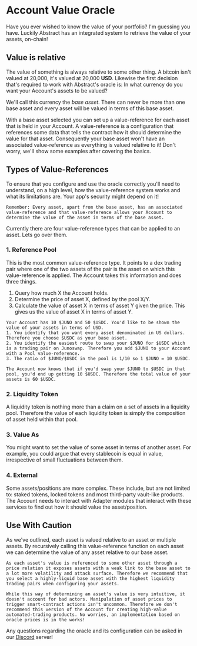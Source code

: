 # Account Value Oracle

Have you ever wished to know the value of your portfolio? I'm guessing you have. Luckily Abstract has an integrated system to retrieve the value of your assets, on-chain!

## Value is relative

The value of something is always relative to some other thing. A bitcoin isn't valued at 20,000, it's valued at 20,000 **USD**. Likewise the first decision that's required to work with Abstract's oracle is: In what currency do you want your Account's assets to be valued?

We'll call this currency the *base asset*. There can never be more than one base asset and every asset will be valued in terms of this base asset.

With a base asset selected you can set up a value-reference for each asset that is held in your Account. A value-reference is a configuration that references some data that tells the contract how it should determine the value for that asset. Consequently your base asset won't have an associated value-reference as everything is valued relative to it! Don't worry, we'll show some examples after covering the basics.

## Types of Value-References

To ensure that you configure and use the oracle correctly you'll need to understand, on a high level, how the value-reference system works and what its limitations are. Your app's security might depend on it!

```admonish hint
Remember: Every asset, apart from the base asset, has an associated value-reference and that value-reference allows your Account to determine the value of the asset in terms of the base asset.
```

Currently there are four value-reference types that can be applied to an asset. Lets go over them.

### **1. Reference Pool**

This is the most common value-reference type. It points to a dex trading pair where one of the two assets of the pair is the asset on which this value-reference is applied. The Account takes this information and does three things.

1. Query how much X the Account holds.
2. Determine the price of asset X, defined by the pool X/Y.
3. Calculate the value of asset X in terms of asset Y given the price.
This gives us the value of asset X in terms of asset Y.

```admonish example
Your Account has 10 $JUNO and 50 $USDC. You'd like to be shown the value of your assets in terms of USD.
1. You identify that you want every asset denominated in US dollars. Therefore you choose $USDC as your base asset.
2. You identify the easiest route to swap your $JUNO for $USDC which is a trading pair on Junoswap. Therefore you add $JUNO to your Account with a Pool value-reference.
3. The ratio of $JUNO/$USDC in the pool is 1/10 so 1 $JUNO = 10 $USDC.

The Account now knows that if you'd swap your $JUNO to $USDC in that pool, you'd end up getting 10 $USDC. Therefore the total value of your assets is 60 $USDC.
```

### **2. Liquidity Token**

A liquidity token is nothing more than a claim on a set of assets in a liquidity pool. Therefore the value of each liquidity token is simply the composition of asset held within that pool.

### **3. Value As**

You might want to set the value of some asset in terms of another asset. For example, you could argue that every stablecoin is equal in value, irrespective of small fluctuations between them.

### **4. External**

Some assets/positions are more complex. These include, but are not limited to: staked tokens, locked tokens and most third-party vault-like products. The Account needs to interact with Adapter modules that interact with these services to find out how it should value the asset/position.

## Use With Caution

As we've outlined, each asset is valued relative to an asset or multiple assets. By recursively calling this value-reference function on each asset we can determine the value of any asset relative to our base asset.

```admonish warning
As each asset's value is referenced to some other asset through a price relation it exposes assets with a weak link to the base asset to a lot more volatility and attack surface. Therefore we recommend that you select a highly-liquid base asset with the highest liquidity trading pairs when configuring your assets.
```

```admonish danger
While this way of determining an asset's value is very intuitive, it doesn't account for bad actors. Manipulation of asset prices to trigger smart-contract actions isn't uncommon. Therefore we don't recommend this version of the Account for creating high-value automated-trading products. No worries, an implementation based on oracle prices is in the works!
```

Any questions regarding the oracle and its configuration can be asked in our [Discord](https://discord.com/invite/uch3Tq3aym) server!
